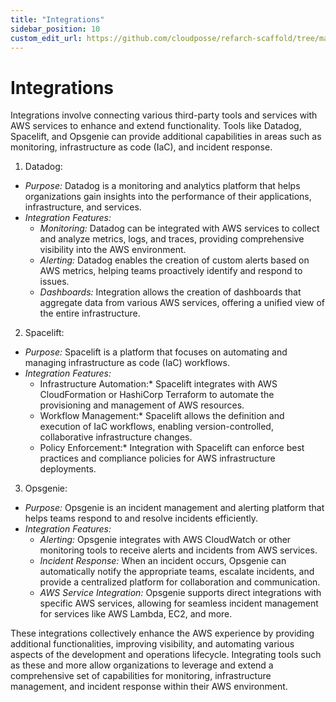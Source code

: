 ```yaml
---
title: "Integrations"
sidebar_position: 10
custom_edit_url: https://github.com/cloudposse/refarch-scaffold/tree/main/docs/docs/how-to-guides/integrations/integrations.md
---
```


# Integrations


Integrations involve connecting various third-party tools and services with AWS services to enhance and extend functionality. Tools like Datadog, Spacelift, and Opsgenie can provide additional capabilities in areas such as monitoring, infrastructure as code (IaC), and incident response.

1. Datadog:

  - *Purpose:* Datadog is a monitoring and analytics platform that helps organizations gain insights into the performance of their applications, infrastructure, and services.
  - *Integration Features:*
    - *Monitoring:* Datadog can be integrated with AWS services to collect and analyze metrics, logs, and traces, providing comprehensive visibility into the AWS environment.
    - *Alerting:* Datadog enables the creation of custom alerts based on AWS metrics, helping teams proactively identify and respond to issues.
    - *Dashboards:* Integration allows the creation of dashboards that aggregate data from various AWS services, offering a unified view of the entire infrastructure.

2. Spacelift:

  - *Purpose:* Spacelift is a platform that focuses on automating and managing infrastructure as code (IaC) workflows.
  - *Integration Features:*
    - Infrastructure Automation:* Spacelift integrates with AWS CloudFormation or HashiCorp Terraform to automate the provisioning and management of AWS resources.
    - Workflow Management:* Spacelift allows the definition and execution of IaC workflows, enabling version-controlled, collaborative infrastructure changes.
    - Policy Enforcement:* Integration with Spacelift can enforce best practices and compliance policies for AWS infrastructure deployments.

3. Opsgenie:

  - *Purpose:* Opsgenie is an incident management and alerting platform that helps teams respond to and resolve incidents efficiently.
  - *Integration Features:*
    - *Alerting:* Opsgenie integrates with AWS CloudWatch or other monitoring tools to receive alerts and incidents from AWS services.
    - *Incident Response:* When an incident occurs, Opsgenie can automatically notify the appropriate teams, escalate incidents, and provide a centralized platform for collaboration and communication.
    - *AWS Service Integration:* Opsgenie supports direct integrations with specific AWS services, allowing for seamless incident management for services like AWS Lambda, EC2, and more.

These integrations collectively enhance the AWS experience by providing additional functionalities, improving visibility, and automating various aspects of the development and operations lifecycle. Integrating tools such as these and more allow organizations to leverage and extend a comprehensive set of capabilities for monitoring, infrastructure management, and incident response within their AWS environment.
